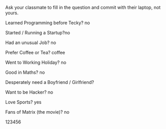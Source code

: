 Ask your classmate to fill in the question and commit with their laptop, not yours.

Learned Programming before Tecky? no

Started / Running a Startup?no

Had an unusual Job? no

Prefer Coffee or Tea? coffee

Went to Working Holiday? no

Good in Maths? no

Desperately need a Boyfriend / Girlfriend?

Want to be Hacker? no

Love Sports? yes

Fans of Matrix (the movie)? no

123456
